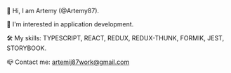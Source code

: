 👋 Hi, I am Artemy (@Artemy87).


👀 I'm interested in application development.

🛠 My skills: TYPESCRIPT, REACT, REDUX, REDUX-THUNK, FORMIK, JEST, STORYBOOK.

📪 Contact me: artemij87work@gmail.com

<!---
Artemy87/Artemy87 is a ✨ special ✨ repository because its `README.md` (this file) appears on your GitHub profile.
You can click the Preview link to take a look at your changes.
--->
